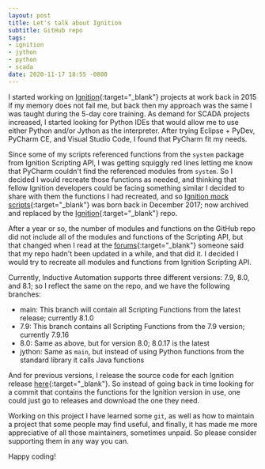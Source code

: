 ```yaml
---
layout: post
title: Let's talk about Ignition
subtitle: GitHub repo
tags:
- ignition
- jython
- python
- scada
date: 2020-11-17 18:55 -0800
---
```

I started working on [Ignition](https://inductiveautomation.com/ignition/){:target="_blank"} projects at work back in 2015 if my memory does not fail me, but back then my approach was the same I was taught during the 5-day core training. As demand for SCADA projects increased, I started looking for Python IDEs that would allow me to use either Python and/or Jython as the interpreter. After trying Eclipse + PyDev, PyCharm CE, and Visual Studio Code, I found that PyCharm fit my needs.

Since some of my scripts referenced functions from the `system` package from Ignition Scripting API, I was getting squiggly red lines letting me know that PyCharm couldn't find the referenced modules from `system`. So I decided I would recreate those functions as needed, and thinking that fellow Ignition developers could be facing something similar I decided to share with them the functions I had recreated, and so [Ignition mock scripts](https://github.com/thecesrom/Ignition-mock-scripts){:target="_blank"} was born back in December 2017; now archived and replaced by the [Ignition](https://github.com/thecesrom/Igniton){:target="_blank"} repo.

After a year or so, the number of modules and functions on the GitHub repo did not include all of the modules and functions of the Scripting API, but that changed when I read at the [forums](https://forum.inductiveautomation.com/t/system-library-files/29773/3){:target="_blank"} someone said that my repo hadn't been updated in a while, and that did it. I decided I would try to recreate all modules and functions from Ignition Scripting API.

Currently, Inductive Automation supports three different versions: 7.9, 8.0, and 8.1; so I reflect the same on the repo, and we have the following branches:

* main: This branch will contain all Scripting Functions from the latest release; currently 8.1.0
* 7.9: This branch contains all Scripting Functions from the 7.9 version; currently 7.9.16
* 8.0: Same as above, but for version 8.0; 8.0.17 is the latest
* jython: Same as `main`, but instead of using Python functions from the standard library it calls Java functions

And for previous versions, I release the source code for each Ignition release [here](https://github.com/thecesrom/Ignition/releases){:target="_blank"}. So instead of going back in time looking for a commit that contains the functions for the Ignition version in use, one could just go to releases and download the one they need.

Working on this project I have learned some `git`, as well as how to maintain a project that some people may find useful, and finally, it has made me more appreciative of all those maintainers, sometimes unpaid. So please consider supporting them in any way you can.

Happy coding!
